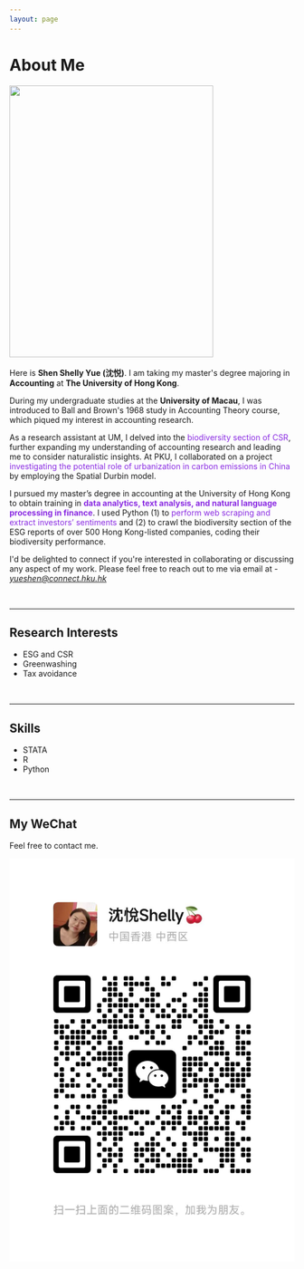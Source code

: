 ```yaml
---
layout: page
---
```


# About Me

<img src="https://shenyue0324.github.io/images/yueshen.um.graduate.jpg" class="floatpic" width="360" height="480">

Here is **Shen Shelly Yue (沈悦)**. I am taking my master's degree majoring in **Accounting** at **The University of Hong Kong**. 


During my undergraduate studies at the **University of Macau**, I was introduced to Ball and Brown's 1968 study in Accounting Theory course, which piqued my interest in accounting research. 

As a research assistant at UM, I delved into the <font color='BlueViolet'>biodiversity section of CSR</font>, further expanding my understanding of accounting research and leading me to consider naturalistic insights. At PKU, I collaborated on a project <font color='BlueViolet'>investigating the potential role of urbanization in carbon emissions in China</font> by employing the Spatial Durbin model. 


I pursued my master’s degree in accounting at the University of Hong Kong to obtain training in <font color='BlueViolet'><b>data analytics, text analysis, and natural language processing in finance</b></font>. I used Python (1) to <font color='BlueViolet'>perform web scraping and extract investors’ sentiments</font> and (2) to crawl the biodiversity section of the ESG reports of over 500 Hong Kong-listed companies, coding their biodiversity performance.


I'd be delighted to connect if you're interested in collaborating or discussing any aspect of my work. Please feel free to reach out to me via email at - *yueshen@connect.hku.hk*

<br>

---

## Research Interests

- ESG and CSR
- Greenwashing
- Tax avoidance
<br>

---

## Skills

- STATA
- R
- Python
<br>

---

## My WeChat

Feel free to contact me.

<div class="third">
<img src="/images/wechat.yueshen.jpg">
</div>
<br>

